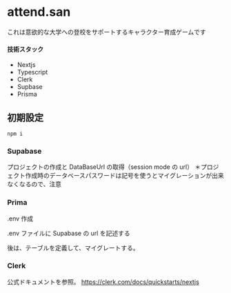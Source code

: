 # attend.san

これは意欲的な大学への登校をサポートするキャラクター育成ゲームです

#### 技術スタック

- Nextjs
- Typescript
- Clerk
- Supbase
- Prisma

## 初期設定

    npm i

### Supabase

プロジェクトの作成と DataBaseUrl の取得（session mode の url）
＊プロジェクト作成時のデータベースパスワードは記号を使うとマイグレーションが出来なくなるので、注意

### Prima

.env 作成

.env ファイルに Supabase の url を記述する

後は、テーブルを定義して、マイグレートする。

### Clerk

公式ドキュメントを参照。
https://clerk.com/docs/quickstarts/nextjs

